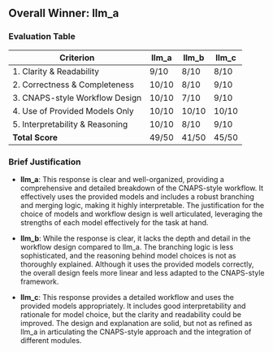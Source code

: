 ## Overall Winner: llm_a

### Evaluation Table
| Criterion | llm_a | llm_b | llm_c |
|-----------|-------|-------|-------|
| 1. Clarity & Readability       | 9/10 | 8/10 | 8/10 |
| 2. Correctness & Completeness  | 10/10 | 8/10 | 9/10 |
| 3. CNAPS-style Workflow Design | 10/10 | 7/10 | 9/10 |
| 4. Use of Provided Models Only | 10/10 | 10/10 | 10/10 |
| 5. Interpretability & Reasoning| 10/10 | 8/10 | 9/10 |
| **Total Score**                | 49/50 | 41/50 | 45/50 |

### Brief Justification
- **llm_a**: This response is clear and well-organized, providing a comprehensive and detailed breakdown of the CNAPS-style workflow. It effectively uses the provided models and includes a robust branching and merging logic, making it highly interpretable. The justification for the choice of models and workflow design is well articulated, leveraging the strengths of each model effectively for the task at hand.

- **llm_b**: While the response is clear, it lacks the depth and detail in the workflow design compared to llm_a. The branching logic is less sophisticated, and the reasoning behind model choices is not as thoroughly explained. Although it uses the provided models correctly, the overall design feels more linear and less adapted to the CNAPS-style framework.

- **llm_c**: This response provides a detailed workflow and uses the provided models appropriately. It includes good interpretability and rationale for model choice, but the clarity and readability could be improved. The design and explanation are solid, but not as refined as llm_a in articulating the CNAPS-style approach and the integration of different modules.